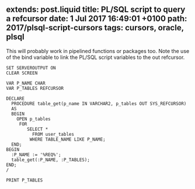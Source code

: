 extends: post.liquid
title: PL/SQL script to query a refcursor
date: 1 Jul 2017 16:49:01 +0100
path: 2017/plsql-script-cursors
tags: cursors, oracle, plsql
---
This will probably work in pipelined functions or packages too. Note the use of
the bind variable to link the PL/SQL script variables to the out refcursor.

```plsql
SET SERVEROUTPUT ON
CLEAR SCREEN

VAR P_NAME CHAR
VAR P_TABLES REFCURSOR

DECLARE
  PROCEDURE table_get(p_name IN VARCHAR2, p_tables OUT SYS_REFCURSOR)
  AS
  BEGIN
    OPEN p_tables 
     FOR
        SELECT * 
          FROM user_tables 
         WHERE TABLE_NAME LIKE P_NAME;
  END;
BEGIN  
  :P_NAME := '%REQ%';
  table_get(:P_NAME, :P_TABLES);
END;
/

PRINT P_TABLES
```